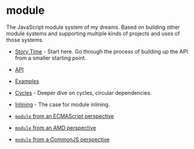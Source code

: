 # module

The JavaScript module system of my dreams. Based on building other module systems and supporting multiple kinds of projects and uses of those systems.

* [Story Time](https://github.com/jrburke/module/blob/master/docs/story-time.md) - Start here. Go through the process of building up the API from a smaller starting point.
* [API](https://github.com/jrburke/module/blob/master/docs/api.md)
* [Examples](https://github.com/jrburke/module/blob/master/docs/examples.md)
* [Cycles](https://github.com/jrburke/module/blob/master/docs/cycles.md) - Deeper dive on cycles, circular dependencies.
* [Inlining](https://github.com/jrburke/module/blob/master/docs/inlining.md) -  The case for module inlining.


* [`module` from an ECMAScript perspective](https://github.com/jrburke/module/blob/master/docs/module-from-es.md)
* [`module` from an AMD perspective](https://github.com/jrburke/module/blob/master/docs/module-from-amd.md)
* [`module` from a CommonJS perspective](https://github.com/jrburke/module/blob/master/docs/module-from-cjs.md)
